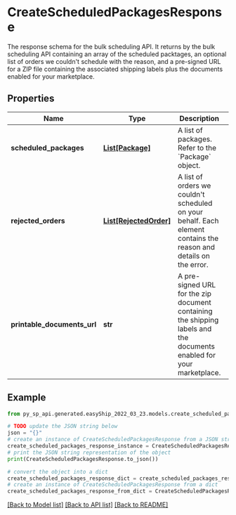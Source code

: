 # CreateScheduledPackagesResponse

The response schema for the bulk scheduling API. It returns by the bulk scheduling API containing an array of the scheduled packtages, an optional list of orders we couldn't schedule with the reason, and a pre-signed URL for a ZIP file containing the associated shipping labels plus the documents enabled for your marketplace.

## Properties

Name | Type | Description | Notes
------------ | ------------- | ------------- | -------------
**scheduled_packages** | [**List[Package]**](Package.md) | A list of packages. Refer to the &#x60;Package&#x60; object. | [optional] 
**rejected_orders** | [**List[RejectedOrder]**](RejectedOrder.md) | A list of orders we couldn&#39;t scheduled on your behalf. Each element contains the reason and details on the error. | [optional] 
**printable_documents_url** | **str** | A pre-signed URL for the zip document containing the shipping labels and the documents enabled for your marketplace. | [optional] 

## Example

```python
from py_sp_api.generated.easyShip_2022_03_23.models.create_scheduled_packages_response import CreateScheduledPackagesResponse

# TODO update the JSON string below
json = "{}"
# create an instance of CreateScheduledPackagesResponse from a JSON string
create_scheduled_packages_response_instance = CreateScheduledPackagesResponse.from_json(json)
# print the JSON string representation of the object
print(CreateScheduledPackagesResponse.to_json())

# convert the object into a dict
create_scheduled_packages_response_dict = create_scheduled_packages_response_instance.to_dict()
# create an instance of CreateScheduledPackagesResponse from a dict
create_scheduled_packages_response_from_dict = CreateScheduledPackagesResponse.from_dict(create_scheduled_packages_response_dict)
```
[[Back to Model list]](../README.md#documentation-for-models) [[Back to API list]](../README.md#documentation-for-api-endpoints) [[Back to README]](../README.md)


